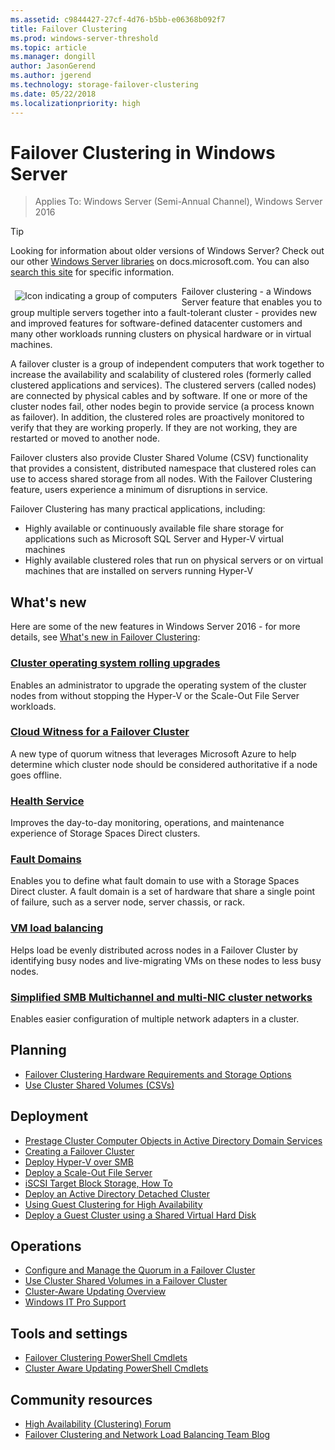 ```yaml
---
ms.assetid: c9844427-27cf-4d76-b5bb-e06368b092f7
title: Failover Clustering  
ms.prod: windows-server-threshold  
ms.topic: article
ms.manager: dongill
author: JasonGerend
ms.author: jgerend  
ms.technology: storage-failover-clustering
ms.date: 05/22/2018
ms.localizationpriority: high
---
```

# Failover Clustering in Windows Server

> Applies To: Windows Server (Semi-Annual Channel), Windows Server 2016

>[!TIP]
> Looking for information about older versions of Windows Server? Check out our other [Windows Server libraries](/previous-versions/windows/) on docs.microsoft.com. You can also [search this site](https://docs.microsoft.com/search/index?search=Windows+Server&dataSource=previousVersions) for specific information.

<img src="../media/landing-icons/cluster.png" style='float:left; padding:.5em;' alt="Icon indicating a group of computers"> Failover clustering - a Windows Server feature that enables you to group multiple servers together into a fault-tolerant cluster - provides new and improved features for software-defined datacenter customers and many other workloads running clusters on physical hardware or in virtual machines.

A failover cluster is a group of independent computers that work together to increase the availability and scalability of clustered roles (formerly called clustered applications and services). The clustered servers (called nodes) are connected by physical cables and by software. If one or more of the cluster nodes fail, other nodes begin to provide service (a process known as failover). In addition, the clustered roles are proactively monitored to verify that they are working properly. If they are not working, they are restarted or moved to another node.

Failover clusters also provide Cluster Shared Volume (CSV) functionality that provides a consistent, distributed namespace that clustered roles can use to access shared storage from all nodes. With the Failover Clustering feature, users experience a minimum of disruptions in service.

Failover Clustering has many practical applications, including:
* Highly available or continuously available file share storage for applications such as Microsoft SQL Server and Hyper-V virtual machines
* Highly available clustered roles that run on physical servers or on virtual machines that are installed on servers running Hyper-V

## What's new
Here are some of the new features in Windows Server 2016 - for more details, see [What's new in Failover Clustering](whats-new-in-failover-clustering.md):

### [Cluster operating system rolling upgrades](Cluster-Operating-System-Rolling-Upgrade.md)

Enables an administrator to upgrade the operating system of the cluster nodes from without stopping the Hyper-V or the Scale-Out File Server workloads.
### [Cloud Witness for a Failover Cluster](deploy-cloud-witness.md)

A new type of quorum witness that leverages Microsoft Azure to help determine which cluster node should be considered authoritative if a node goes offline. 

### [Health Service](health-service-overview.md)

Improves the day-to-day monitoring, operations, and maintenance experience of Storage Spaces Direct clusters.

### [Fault Domains](fault-domains.md)

Enables you to define what fault domain to use with a Storage Spaces Direct cluster. A fault domain is a set of hardware that share a single point of failure, such as a server node, server chassis, or rack.

### [VM load balancing](vm-load-balancing-overview.md)

Helps load be evenly distributed across nodes in a Failover Cluster by identifying busy nodes and live-migrating VMs on these nodes to less busy nodes.

### [Simplified SMB Multichannel and multi-NIC cluster networks](smb-multichannel.md)

Enables easier configuration of multiple network adapters in a cluster.

## Planning

* [Failover Clustering Hardware Requirements and Storage Options](clustering-requirements.md)
* [Use Cluster Shared Volumes (CSVs)](failover-cluster-csvs.md)

## Deployment

* [Prestage Cluster Computer Objects in Active Directory Domain Services](prestage-cluster-adds.md)
* [Creating a Failover Cluster](create-failover-cluster.md)
* [Deploy Hyper-V over SMB](https://technet.microsoft.com/library/jj134187)
* [Deploy a Scale-Out File Server](https://technet.microsoft.com/library/hh831359)
* [iSCSI Target Block Storage, How To](https://technet.microsoft.com/library/hh848268)
* [Deploy an Active Directory Detached Cluster](https://docs.microsoft.com/previous-versions/windows/it-pro/windows-server-2012-R2-and-2012/dn265970\(v%3dws.11\))
* [Using Guest Clustering for High Availability](https://technet.microsoft.com/library/dn440540.aspx)
* [Deploy a Guest Cluster using a Shared Virtual Hard Disk](https://technet.microsoft.com/library/dn265980.aspx)

## Operations

* [Configure and Manage the Quorum in a Failover Cluster](manage-cluster-quorum.md)
* [Use Cluster Shared Volumes in a Failover Cluster](https://technet.microsoft.com/library/jj612868.aspx)
* [Cluster-Aware Updating Overview](cluster-aware-updating.md)
* [Windows IT Pro Support](https://www.microsoft.com/itpro/windows/support)

## Tools and settings

* [Failover Clustering PowerShell Cmdlets](https://go.microsoft.com/fwlink/p/?LinkId=233200)
* [Cluster Aware Updating PowerShell Cmdlets](https://technet.microsoft.com/library/hh847221.aspx)

## Community resources

* [High Availability (Clustering) Forum](https://go.microsoft.com/fwlink/p/?LinkId=230641)
* [Failover Clustering and Network Load Balancing Team Blog](http://blogs.msdn.com/b/clustering/)

